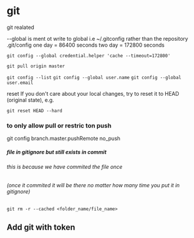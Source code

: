 # git
git realated


--global is ment ot write to global i.e ~/.gitconfig rather than the repository .git/config
one day = 86400 seconds
 two day = 172800 seconds

`git config --global credential.helper 'cache --timeout=172800'`

`git pull origin master`

`git config --list`
`git config --global user.name` 
`git config --global user.email`


reset
If you don't care about your local changes, try to reset it to HEAD (original state), e.g.

`git reset HEAD --hard`

### to only allow pull or restric ton push

git config branch.master.pushRemote no_push


##### file in gitignore but still exists in commit
###### this is because we have commited the file once 
###### (once it commited it will be there no matter how many time you put it in gitignore)

`git rm -r --cached <folder_name/file_name>`


## Add git with token
